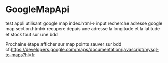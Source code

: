 # GoogleMapApi
test appli utilisant google map
index.html=> input recherche adresse google map
section.html=> recupere depuis une adresse la longitude et la latitude et stock tout sur une bdd

Prochaine étape afficher sur map points sauver sur bdd cf:https://developers.google.com/maps/documentation/javascript/mysql-to-maps?hl=fr
